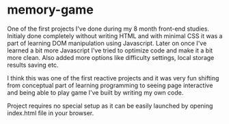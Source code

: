 ﻿# memory-game

One of the first projects I've done during my 8 month front-end studies.
Initialy done completely without writing HTML and with minimal CSS it was a part of learning DOM manipulation using Javascript.
Later on once I've learned a bit more Javascript I've tried to optimize code and make it a bit more clean.
Also added more options like difficulty settings, local storage results saving etc.

I think this was one of the first reactive projects and it was very fun shifting from conceptual part of learning programming to seeing page interactive and being able to play game I've built by writing my own code.

Project requires no special setup as it can be easily launched by opening index.html file in your browser.
